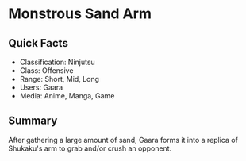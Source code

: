 # Monstrous Sand Arm

## Quick Facts
- Classification: Ninjutsu
- Class: Offensive
- Range: Short, Mid, Long
- Users: Gaara
- Media: Anime, Manga, Game

## Summary
After gathering a large amount of sand, Gaara forms it into a replica of Shukaku's arm to grab and/or crush an opponent.
